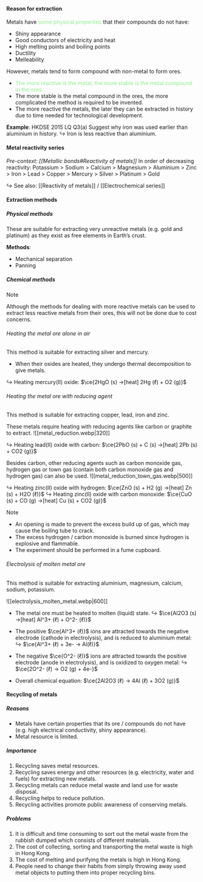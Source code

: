 #### Reason for extraction
Metals have <span style="color: lightgreen">some physical properties</span> that their compounds do not have:
- Shiny appearance
- Good conductors of electricity and heat
- High melting points and boiling points
- Ductility
- Melleability

However, metals tend to form compound with non-metal to form ores.
- <span style="color: lightgreen">The more reactive is the metal, the more stable is the metal compound in the ores.</span>
- The more stable is the metal compound in the ores, the more complicated the method is required to be invented.
- The more reactive the metals, the later they can be extracted in history due to time needed for technological development.

**Example**: HKDSE 2015 LQ Q3(a)
Suggest why iron was used earlier than aluminium in history.
↪️ Iron is less reactive than aluminium.

#### Metal reactivity series
*Pre-context: [[Metallic bonds#Reactivity of metals]]*
In order of decreasing reactivity:
Potassium > Sodium > Calcium > Magnesium > Aluminium > Zinc > Iron > Lead > Copper > Mercury > Silver > Platinum > Gold

↪️ See also: [[Reactivity of metals]] / [[Electrochemical series]]

#### Extraction methods
##### Physical methods
These are suitable for extracting very unreactive metals (e.g. gold and platinum) as they exist as free elements in Earth’s crust.

**Methods**:
- Mechanical separation
- Panning

##### Chemical methods
> [!note]
> Although the methods for dealing with more reactive metals can be used to extract less reactive metals from their ores, this will not be done due to cost concerns.

###### Heating the metal ore alone in air
This method is suitable for extracting silver and mercury.
- When their oxides are heated, they undergo thermal decomposition to give metals.

↪️ Heating mercury(II) oxide: $\ce{2HgO (s) ->[heat] 2Hg (ℓ) + O2 (g)}$

###### Heating the metal ore with reducing agent
This method is suitable for extracting copper, lead, iron and zinc.

These metals require heating with reducing agents like carbon or graphite to extract.
![[metal_reduction.webp|320]]

↪️ Heating lead(II) oxide with carbon: $\ce{2PbO (s) + C (s) ->[heat] 2Pb (s) + CO2 (g)}$

Besides carbon, other reducing agents such as carbon monoxide gas, hydrogen gas or town gas (contain both carbon monoxide gas and hydrogen gas) can also be used.
![[metal_reduction_town_gas.webp|500]]

↪️ Heating zinc(II) oxide with hydrogen: $\ce{ZnO (s) + H2 (g) ->[heat] Zn (s) + H2O (ℓ)}$
↪️ Heating zinc(II) oxide with carbon monoxide: $\ce{CuO (s) + CO (g) ->[heat] Cu (s) + CO2 (g)}$

> [!note]
> - An opening is made to prevent the excess build up of gas, which may cause the boiling tube to crack.
> - The excess hydrogen / carbon monoxide is burned since hydrogen is explosive and flammable.
> - The experiment should be performed in a fume cupboard.

###### Electrolysis of molten metal ore
This method is suitable for extracting aluminium, magnesium, calcium, sodium, potassium.

![[electrolysis_molten_metal.webp|600]]
- The metal ore must be heated to molten (liquid) state.
  ↪️ $\ce{Al2O3 (s) ->[heat] Al^3+ (ℓ) + O^2- (ℓ)}$

- The positive $\ce{Al^3+ (ℓ)}$ ions are attracted towards the negative electrode (cathode in electrolysis), and is reduced to aluminium metal:
  ↪️ $\ce{Al^3+ (ℓ) + 3e- -> Al(ℓ)}$

- The negative $\ce{O^2- (ℓ)}$ ions are attracted towards the positive electrode (anode in electrolysis), and is oxidized to oxygen metal:
  ↪️ $\ce{2O^2- (ℓ) -> O2 (g) + 4e-}$

- Overall chemical equation: $\ce{2Al2O3 (ℓ) -> 4Al (ℓ) + 3O2 (g)}$

#### Recycling of metals
##### Reasons
- Metals have certain properties that its ore / compounds do not have (e.g. high electrical conductivity, shiny appearance).
- Metal resource is limited.

##### Importance
1. Recycling saves metal resources.
2. Recycling saves energy and other resources (e.g. electricity, water and fuels) for extracting new metals.
3. Recycling metals can reduce metal waste and land use for waste disposal.
4. Recycling helps to reduce pollution.
5. Recycling activities promote public awareness of conserving metals.

##### Problems
1. It is difficult and time consuming to sort out the metal waste from the rubbish dumped which consists of different materials.
2. The cost of collecting, sorting and transporting the metal waste is high in Hong Kong.
3. The cost of melting and purifying the metals is high in Hong Kong.
4. People need to change their habits from simply throwing away used metal objects to putting them into proper recycling bins.
